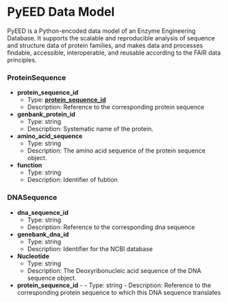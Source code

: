 # PyEED Data Model

PyEED is a Python-encoded data model of an Enzyme Engineering Database. It supports the scalable and reproducible analysis of sequence and structure data of protein families, and makes data and processes findable, accessible, interoperable, and reusable according to the FAIR data principles.

### ProteinSequence
- __protein_sequence_id__
  - Type: [__protein_sequence_id__](#__protein_sequence_id__)
  - Description: Reference to the corresponding protein sequence 
- __genbank_protein_id__
  - Type: string
  - Description: Systematic name of the protein.
- __amino_acid_sequence__
  - Type: string
  - Description: The amino acid sequence of the protein sequence object.
- __function__
  - Type: string
  - Description: Identifier of fubtion

### DNASequence


- __dna_sequence_id__
  - Type: string
  - Description: Reference to the corresponding dna sequence
- __genebank_dna_id__
  - Type: string
  - Description: Identifier for the NCBI database
- __Nucleotide__
  - Type: string
  - Description: The Deoxyribonucleic acid sequence of the DNA sequence object.
 - __protein_sequence_id__ -
       - Type: string
       - Description: Reference to the corresponding protein sequence to which this DNA sequence translates 
